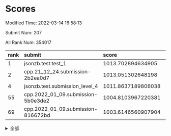# Scores

Modified Time: 2022-03-14 16:58:13

Submit Num: 207

All Rank Num: 354017

| rank |               submit               |       score        |       sigma        | pk_num |
| :--- | :--------------------------------- | :----------------- | :----------------- | :----- |
| 1    | jsonzb.test.test_1                 | 1013.702894634905  | 0.82122413922791   | 6839   |
| 2    | cpp.21_12_24.submission-2b2ea0d7   | 1013.051302648198  | 0.8313376582527691 | 6846   |
| 4    | jsonzb.test.submission_level_4     | 1011.8637189806038 | 0.7825039252833466 | 6842   |
| 55   | cpp.2022_01_09.submission-5b0e3de2 | 1004.8103967220381 | 0.72216258309065   | 6842   |
| 69   | cpp.2022_01_09.submission-816672bd | 1003.6146560907904 | 0.7233170115286996 | 6843   |


<details>
<summary>全部</summary>

| rank |                 submit                 |       score        |       sigma        | pk_num |
| :--- | :------------------------------------- | :----------------- | :----------------- | :----- |
| 1    | jsonzb.test.test_1                     | 1013.702894634905  | 0.82122413922791   | 6839   |
| 2    | cpp.21_12_24.submission-2b2ea0d7       | 1013.051302648198  | 0.8313376582527691 | 6846   |
| 3    | gobigger.level_3.submission_level_3_47 | 1011.933621069671  | 0.7877148236733695 | 6844   |
| 4    | jsonzb.test.submission_level_4         | 1011.8637189806038 | 0.7825039252833466 | 6842   |
| 5    | gobigger.level_3.submission_level_3_5  | 1011.5310765244108 | 0.7664497830684738 | 6842   |
| 6    | gobigger.level_3.submission_level_3_18 | 1011.1922490471954 | 0.7553836870405217 | 6839   |
| 7    | gobigger.level_3.submission_level_3_29 | 1011.06373750183   | 0.7562371720881793 | 6846   |
| 8    | gobigger.level_3.submission_level_3_30 | 1011.0320009037674 | 0.766843627182792  | 6837   |
| 9    | gobigger.level_3.submission_level_3_33 | 1010.9961610047775 | 0.7696170388293758 | 6844   |
| 10   | gobigger.level_3.submission_level_3_2  | 1010.9657360061481 | 0.7757015423454997 | 6843   |
| 11   | gobigger.level_3.submission_level_3_19 | 1010.9319422342312 | 0.794025608648195  | 6838   |
| 12   | gobigger.level_3.submission_level_3_20 | 1010.9007621274703 | 0.7501645114502639 | 6839   |
| 13   | gobigger.level_3.submission_level_3_49 | 1010.8567824038919 | 0.7868623197559694 | 6839   |
| 14   | gobigger.level_3.submission_level_3_42 | 1010.7965224158602 | 0.751730488903478  | 6845   |
| 15   | gobigger.level_3.submission_level_3_12 | 1010.6891048753905 | 0.782635818308282  | 6840   |
| 16   | gobigger.level_3.submission_level_3_40 | 1010.6823160655911 | 0.772313282354581  | 6842   |
| 17   | gobigger.level_3.submission_level_3_34 | 1010.5384761366216 | 0.7706853276431558 | 6840   |
| 18   | gobigger.level_3.submission_level_3_3  | 1010.4925836071869 | 0.7488722711454742 | 6843   |
| 19   | gobigger.level_3.submission_level_3_36 | 1010.4647436275571 | 0.7530648480256351 | 6837   |
| 20   | gobigger.level_3.submission_level_3_41 | 1010.4315181011583 | 0.772433734520439  | 6835   |
| 21   | gobigger.level_3.submission_level_3_43 | 1010.42441410409   | 0.7825088472526434 | 6836   |
| 22   | gobigger.level_3.submission_level_3_6  | 1010.3606559706739 | 0.7980251383837595 | 6842   |
| 23   | gobigger.level_3.submission_level_3_9  | 1010.3256392641503 | 0.7746502910602823 | 6840   |
| 24   | gobigger.level_3.submission_level_3_27 | 1010.2946705934447 | 0.7810565049920001 | 6842   |
| 25   | gobigger.level_3.submission_level_3_11 | 1010.2892147068605 | 0.7452866663280804 | 6834   |
| 26   | gobigger.level_3.submission_level_3_22 | 1010.2421936219112 | 0.7717335071328285 | 6841   |
| 27   | gobigger.level_3.submission_level_3_48 | 1010.2105896060559 | 0.7613141249723087 | 6841   |
| 28   | gobigger.level_3.submission_level_3_8  | 1010.1253621439289 | 0.7776947020174448 | 6840   |
| 29   | gobigger.level_3.submission_level_3_1  | 1010.0881381180808 | 0.7347728036679884 | 6842   |
| 30   | gobigger.level_3.submission_level_3_38 | 1010.0743751922113 | 0.7636888965660384 | 6837   |
| 31   | gobigger.level_3.submission_level_3_10 | 1010.0263420799929 | 0.7664825319609864 | 6841   |
| 32   | gobigger.level_3.submission_level_3_31 | 1010.0222582518346 | 0.7679709804679257 | 6839   |
| 33   | gobigger.level_3.submission_level_3_26 | 1009.9746302820215 | 0.7708927739075117 | 6845   |
| 34   | gobigger.level_3.submission_level_3_32 | 1009.8890284398566 | 0.7432962034928391 | 6839   |
| 35   | gobigger.level_3.submission_level_3_35 | 1009.8827084939077 | 0.7527206002767644 | 6841   |
| 36   | gobigger.level_3.submission_level_3_14 | 1009.8426227854463 | 0.7939385514440699 | 6843   |
| 37   | gobigger.level_3.submission_level_3_24 | 1009.826252365244  | 0.7474193622290175 | 6844   |
| 38   | gobigger.level_3.submission_level_3_15 | 1009.7921022969134 | 0.7632451052458051 | 6840   |
| 39   | gobigger.level_3.submission_level_3_45 | 1009.7572189575344 | 0.7780481284609111 | 6845   |
| 40   | gobigger.level_3.submission_level_3_23 | 1009.7488052855261 | 0.7417786767867525 | 6836   |
| 41   | gobigger.level_3.submission_level_3_37 | 1009.7049802816331 | 0.7595103475566569 | 6838   |
| 42   | gobigger.level_3.submission_level_3_13 | 1009.6729944601407 | 0.7636039317866645 | 6839   |
| 43   | gobigger.level_3.submission_level_3_17 | 1009.6667026322608 | 0.7738041257979003 | 6839   |
| 44   | gobigger.level_3.submission_level_3_7  | 1009.590197147968  | 0.754543514316986  | 6843   |
| 45   | gobigger.level_3.submission_level_3_4  | 1009.42202864365   | 0.7534005675543912 | 6842   |
| 46   | gobigger.level_3.submission_level_3_46 | 1009.3798988080803 | 0.7930450401152388 | 6834   |
| 47   | gobigger.level_3.submission_level_3_44 | 1009.3176256877995 | 0.7308728816833214 | 6843   |
| 48   | gobigger.level_3.submission_level_3_21 | 1009.107619701424  | 0.7444460389391472 | 6843   |
| 49   | gobigger.level_3.submission_level_3_28 | 1009.0566460776336 | 0.7487068398498519 | 6845   |
| 50   | gobigger.level_3.submission_level_3_25 | 1009.0274777586633 | 0.7316321019259784 | 6836   |
| 51   | gobigger.level_3.submission_level_3_16 | 1008.8789306030435 | 0.7847729871090952 | 6843   |
| 52   | gobigger.level_3.submission_level_3_0  | 1008.5593144932869 | 0.7675402773195261 | 6844   |
| 53   | gobigger.level_3.submission_level_3_39 | 1008.1468371633979 | 0.7527668080974705 | 6840   |
| 54   | gobigger.level_1.submission_level_1_44 | 1004.9085899458862 | 0.72872371980652   | 6844   |
| 55   | cpp.2022_01_09.submission-5b0e3de2     | 1004.8103967220381 | 0.72216258309065   | 6842   |
| 56   | gobigger.level_1.submission_level_1_41 | 1004.6602316092849 | 0.7203224586343803 | 6835   |
| 57   | gobigger.level_1.submission_level_1_49 | 1004.5453530153875 | 0.7175490688449712 | 6841   |
| 58   | gobigger.level_1.submission_level_1_11 | 1004.509637408327  | 0.7192750611356407 | 6842   |
| 59   | gobigger.level_1.submission_level_1_9  | 1004.3852334490317 | 0.7226435418376452 | 6840   |
| 60   | gobigger.level_1.submission_level_1_42 | 1004.2852526609616 | 0.7222436503037903 | 6849   |
| 61   | gobigger.level_1.submission_level_1_35 | 1004.2601051255509 | 0.7237302980489989 | 6843   |
| 62   | gobigger.level_1.submission_level_1_48 | 1004.0242637171235 | 0.7181195944800651 | 6840   |
| 63   | gobigger.level_1.submission_level_1_0  | 1003.9109272695639 | 0.7121100036151528 | 6840   |
| 64   | gobigger.level_1.submission_level_1_25 | 1003.9052551398532 | 0.7201895316657324 | 6842   |
| 65   | gobigger.level_1.submission_level_1_27 | 1003.859292161424  | 0.7126056829612136 | 6844   |
| 66   | gobigger.level_1.submission_level_1_2  | 1003.7049172456747 | 0.7134907277530548 | 6835   |
| 67   | gobigger.level_1.submission_level_1_18 | 1003.6748554947674 | 0.7175643245548214 | 6840   |
| 68   | gobigger.level_1.submission_level_1_14 | 1003.619688034529  | 0.6951871445977644 | 6843   |
| 69   | cpp.2022_01_09.submission-816672bd     | 1003.6146560907904 | 0.7233170115286996 | 6843   |
| 70   | gobigger.level_1.submission_level_1_33 | 1003.5944727749664 | 0.7125212135734035 | 6838   |
| 71   | gobigger.level_1.submission_level_1_6  | 1003.565835022034  | 0.7186024892860324 | 6839   |
| 72   | gobigger.level_1.submission_level_1_31 | 1003.544557648999  | 0.727167031337507  | 6838   |
| 73   | gobigger.level_1.submission_level_1_23 | 1003.5434456056626 | 0.713098594606895  | 6839   |
| 74   | gobigger.level_1.submission_level_1_7  | 1003.5042935582042 | 0.720925392384383  | 6839   |
| 75   | gobigger.level_1.submission_level_1_30 | 1003.4945375003068 | 0.7177635070689098 | 6840   |
| 76   | gobigger.level_1.submission_level_1_34 | 1003.4734547440485 | 0.7183893776824997 | 6841   |
| 77   | gobigger.level_1.submission_level_1_3  | 1003.4714718837118 | 0.7100171228134255 | 6843   |
| 78   | gobigger.level_1.submission_level_1_29 | 1003.4000634915869 | 0.7163297814204532 | 6845   |
| 79   | gobigger.level_1.submission_level_1_46 | 1003.3960415999609 | 0.7169591322894441 | 6837   |
| 80   | gobigger.level_1.submission_level_1_4  | 1003.319220602771  | 0.7104922609377574 | 6838   |
| 81   | gobigger.level_1.submission_level_1_5  | 1003.2848266969728 | 0.7123984834966629 | 6836   |
| 82   | gobigger.level_1.submission_level_1_26 | 1003.2837480652445 | 0.7044028010633266 | 6841   |
| 83   | gobigger.level_1.submission_level_1_13 | 1003.2640134854524 | 0.7178873998648121 | 6839   |
| 84   | gobigger.level_1.submission_level_1_12 | 1003.2526694638008 | 0.7218320160788986 | 6839   |
| 85   | gobigger.level_1.submission_level_1_1  | 1003.2456778512939 | 0.724039640878473  | 6840   |
| 86   | gobigger.level_1.submission_level_1_32 | 1003.1921643200892 | 0.7104941962828901 | 6840   |
| 87   | gobigger.level_1.submission_level_1_47 | 1003.1568085376894 | 0.7169626503853881 | 6844   |
| 88   | gobigger.level_1.submission_level_1_39 | 1003.1457015973498 | 0.7221907561216198 | 6840   |
| 89   | gobigger.level_1.submission_level_1_21 | 1003.1087818149351 | 0.7234346552016729 | 6840   |
| 90   | gobigger.level_1.submission_level_1_19 | 1003.1068808409951 | 0.723614814856623  | 6844   |
| 91   | gobigger.level_1.submission_level_1_10 | 1003.0128009721889 | 0.7076607857801746 | 6840   |
| 92   | gobigger.level_1.submission_level_1_20 | 1002.7471858213261 | 0.7098477047895195 | 6841   |
| 93   | gobigger.level_1.submission_level_1_17 | 1002.7144394286943 | 0.7083066731300186 | 6841   |
| 94   | gobigger.level_1.submission_level_1_22 | 1002.5854456892694 | 0.7243674134154808 | 6838   |
| 95   | gobigger.level_1.submission_level_1_36 | 1002.5524185276781 | 0.7227317954708992 | 6839   |
| 96   | gobigger.level_1.submission_level_1_37 | 1002.5039231768022 | 0.7283970498197768 | 6841   |
| 97   | gobigger.level_1.submission_level_1_16 | 1002.4846274595209 | 0.7165466671199664 | 6839   |
| 98   | gobigger.level_1.submission_level_1_40 | 1002.4719625817698 | 0.719134755334964  | 6843   |
| 99   | gobigger.level_1.submission_level_1_28 | 1002.4665356518582 | 0.7157107839753881 | 6844   |
| 100  | gobigger.level_1.submission_level_1_38 | 1002.4016238115872 | 0.7060031302182139 | 6841   |
| 101  | gobigger.level_1.submission_level_1_43 | 1002.3777290471255 | 0.7102873513392295 | 6839   |
| 102  | gobigger.level_1.submission_level_1_45 | 1002.2886620961173 | 0.7111548177822496 | 6841   |
| 103  | gobigger.level_1.submission_level_1_8  | 1002.2159520183043 | 0.7142292559217428 | 6839   |
| 104  | gobigger.level_1.submission_level_1_15 | 1002.0117955684901 | 0.7055642258035505 | 6841   |
| 105  | gobigger.level_1.submission_level_1_24 | 1001.4044834885236 | 0.7090983506694243 | 6843   |
| 106  | gobigger.random.submission_random_19   | 997.3746829440748  | 0.7011492214765619 | 6843   |
| 107  | gobigger.random.submission_random_8    | 997.1886720318993  | 0.7024534429832213 | 6840   |
| 108  | gobigger.random.submission_random_40   | 997.0258024923952  | 0.7176082180262648 | 6838   |
| 109  | gobigger.random.submission_random_21   | 997.0204759830776  | 0.7093969831443645 | 6844   |
| 110  | gobigger.random.submission_random_24   | 996.8841233321773  | 0.716557692682507  | 6848   |
| 111  | gobigger.random.submission_random_9    | 996.8433154116689  | 0.7036349864828634 | 6842   |
| 112  | gobigger.random.submission_random_43   | 996.8279347008782  | 0.7141292203277871 | 6844   |
| 113  | gobigger.random.submission_random_13   | 996.810114914337   | 0.7085794249386376 | 6843   |
| 114  | gobigger.random.submission_random_39   | 996.7707788195999  | 0.699633453554833  | 6839   |
| 115  | gobigger.random.submission_random_16   | 996.666195455719   | 0.7074949122906116 | 6846   |
| 116  | gobigger.random.submission_random_29   | 996.6048022219242  | 0.7243271518388078 | 6840   |
| 117  | gobigger.random.submission_random_14   | 996.4726902168526  | 0.7073087674924002 | 6843   |
| 118  | gobigger.random.submission_random_41   | 996.4691245212828  | 0.7099803597633025 | 6838   |
| 119  | gobigger.random.submission_random_28   | 996.3647292570363  | 0.7076714002114451 | 6842   |
| 120  | gobigger.random.submission_random_33   | 996.3252169512203  | 0.7134677611223846 | 6839   |
| 121  | gobigger.random.submission_random_37   | 996.2564049365399  | 0.7022654335098628 | 6844   |
| 122  | gobigger.random.submission_random_48   | 996.2368379990744  | 0.7207997502997436 | 6839   |
| 123  | gobigger.random.submission_random_20   | 996.218829571525   | 0.7132604781847871 | 6844   |
| 124  | gobigger.random.submission_random_26   | 996.205627070947   | 0.7063359715030683 | 6839   |
| 125  | gobigger.random.submission_random_11   | 996.1236370907848  | 0.7138139454574352 | 6841   |
| 126  | gobigger.random.submission_random_38   | 996.111005038467   | 0.708408454909852  | 6840   |
| 127  | gobigger.random.submission_random_6    | 996.1008711897374  | 0.7225274702605347 | 6841   |
| 128  | gobigger.random.submission_random_2    | 995.9972803564442  | 0.7097584130253745 | 6840   |
| 129  | gobigger.random.submission_random_36   | 995.9857826524124  | 0.714913995956219  | 6846   |
| 130  | gobigger.random.submission_random_44   | 995.9785338574392  | 0.7050594095138409 | 6843   |
| 131  | gobigger.random.submission_random_35   | 995.9580627156957  | 0.7096432056814721 | 6841   |
| 132  | gobigger.random.submission_random_47   | 995.954152810772   | 0.7018467273703807 | 6839   |
| 133  | gobigger.random.submission_random_22   | 995.9244484040194  | 0.719639506734068  | 6846   |
| 134  | gobigger.random.submission_random_42   | 995.8697320162216  | 0.7211292914950082 | 6842   |
| 135  | gobigger.random.submission_random_25   | 995.8294144549669  | 0.7006730608824799 | 6840   |
| 136  | gobigger.random.submission_random_12   | 995.7963537234521  | 0.7033089957242886 | 6843   |
| 137  | gobigger.random.submission_random_17   | 995.6324740265313  | 0.717110705239659  | 6837   |
| 138  | gobigger.random.submission_random_32   | 995.6209679719846  | 0.7090828740597638 | 6838   |
| 139  | gobigger.random.submission_random_1    | 995.5926311562687  | 0.7101489808663605 | 6841   |
| 140  | gobigger.random.submission_random_0    | 995.5433958226565  | 0.7196279740538808 | 6843   |
| 141  | gobigger.random.submission_random_7    | 995.5360555616564  | 0.7136591471895063 | 6839   |
| 142  | gobigger.random.submission_random_23   | 995.4599258724905  | 0.7151918168667651 | 6844   |
| 143  | gobigger.random.submission_random_34   | 995.4307198766315  | 0.7192127849304784 | 6835   |
| 144  | gobigger.random.submission_random_4    | 995.2579103050523  | 0.7132476742081099 | 6837   |
| 145  | gobigger.random.submission_random_31   | 995.2326358581996  | 0.7098907311394859 | 6845   |
| 146  | gobigger.random.submission_random_46   | 995.2304438839282  | 0.7019620106338365 | 6839   |
| 147  | gobigger.random.submission_random_30   | 995.1903355861779  | 0.6971581094311228 | 6838   |
| 148  | gobigger.random.submission_random_27   | 995.1580924819145  | 0.7153750364890237 | 6841   |
| 149  | gobigger.random.submission_random_5    | 995.1218369501523  | 0.7166066558948697 | 6844   |
| 150  | gobigger.random.submission_random_15   | 995.0685169705996  | 0.7044662344842194 | 6841   |
| 151  | gobigger.random.submission_random_45   | 994.9722433542904  | 0.7210399230484724 | 6839   |
| 152  | gobigger.random.submission_random_3    | 994.8790504507241  | 0.7103642597923467 | 6846   |
| 153  | gobigger.random.submission_random_49   | 994.8527117079691  | 0.7250083127380494 | 6840   |
| 154  | gobigger.random.submission_random_18   | 994.8212065429569  | 0.7079816762389646 | 6839   |
| 155  | gobigger.random.submission_random_10   | 994.6268800579156  | 0.7136989232648743 | 6844   |
| 156  | gobigger.level_2.submission_level_2_45 | 993.8263117725315  | 0.7404853791568233 | 6839   |
| 157  | gobigger.level_2.submission_level_2_46 | 993.5748492989891  | 0.725241095675663  | 6843   |
| 158  | gobigger.level_2.submission_level_2_20 | 993.5528131258895  | 0.7346019577208374 | 6843   |
| 159  | gobigger.level_2.submission_level_2_26 | 993.3402341871077  | 0.744357763074038  | 6842   |
| 160  | gobigger.level_2.submission_level_2_35 | 993.1828477126384  | 0.7366768388169243 | 6842   |
| 161  | gobigger.level_2.submission_level_2_11 | 993.1517743017275  | 0.7395719588792681 | 6839   |
| 162  | gobigger.level_2.submission_level_2_6  | 993.1202813285452  | 0.7360345503279404 | 6845   |
| 163  | gobigger.level_2.submission_level_2_2  | 992.9750239438068  | 0.7366255981652851 | 6841   |
| 164  | gobigger.level_2.submission_level_2_0  | 992.9359928046587  | 0.7361920203700085 | 6843   |
| 165  | gobigger.level_2.submission_level_2_47 | 992.8932009171401  | 0.7409169135364664 | 6840   |
| 166  | gobigger.level_2.submission_level_2_3  | 992.759109528313   | 0.7305647071522068 | 6843   |
| 167  | gobigger.level_2.submission_level_2_22 | 992.7550433467898  | 0.7366142614632498 | 6838   |
| 168  | gobigger.level_2.submission_level_2_42 | 992.7472043257562  | 0.7569490168573381 | 6841   |
| 169  | gobigger.level_2.submission_level_2_27 | 992.7102753538851  | 0.7407739147024514 | 6840   |
| 170  | gobigger.level_2.submission_level_2_30 | 992.5848692646117  | 0.7381656740607867 | 6840   |
| 171  | gobigger.level_2.submission_level_2_16 | 992.5424459624563  | 0.7347572597428481 | 6842   |
| 172  | gobigger.level_2.submission_level_2_21 | 992.5075286950057  | 0.7474036928735838 | 6836   |
| 173  | gobigger.level_2.submission_level_2_19 | 992.5001978870107  | 0.7467680872802666 | 6842   |
| 174  | gobigger.level_2.submission_level_2_13 | 992.4474522294037  | 0.744073486659613  | 6843   |
| 175  | gobigger.level_2.submission_level_2_14 | 992.4163662116845  | 0.7255806814466856 | 6840   |
| 176  | gobigger.level_2.submission_level_2_49 | 992.39280472431    | 0.7607717540524037 | 6840   |
| 177  | gobigger.level_2.submission_level_2_17 | 992.2691966121713  | 0.7502079691597997 | 6835   |
| 178  | gobigger.level_2.submission_level_2_39 | 992.22935042675    | 0.7408500191301592 | 6843   |
| 179  | gobigger.level_2.submission_level_2_24 | 992.2183900735713  | 0.7545833684798626 | 6836   |
| 180  | gobigger.level_2.submission_level_2_1  | 992.2022787258959  | 0.7480893494338942 | 6845   |
| 181  | gobigger.level_2.submission_level_2_44 | 992.1225815300226  | 0.7347437250485062 | 6839   |
| 182  | gobigger.level_2.submission_level_2_5  | 992.1022778060401  | 0.7335901070824428 | 6844   |
| 183  | gobigger.level_2.submission_level_2_43 | 992.0992009948706  | 0.7487633671072372 | 6842   |
| 184  | gobigger.level_2.submission_level_2_15 | 991.9948282031309  | 0.732389371075002  | 6843   |
| 185  | gobigger.level_2.submission_level_2_41 | 991.9562251998414  | 0.7520329176280994 | 6839   |
| 186  | gobigger.level_2.submission_level_2_31 | 991.8905860661092  | 0.7309768223391953 | 6839   |
| 187  | gobigger.level_2.submission_level_2_28 | 991.7130965580003  | 0.7416809284701356 | 6843   |
| 188  | gobigger.level_2.submission_level_2_7  | 991.6104124916453  | 0.7487765462560698 | 6845   |
| 189  | gobigger.level_2.submission_level_2_33 | 991.5705335799659  | 0.743397505577572  | 6840   |
| 190  | gobigger.level_2.submission_level_2_37 | 991.5520958231883  | 0.7573094664864038 | 6845   |
| 191  | gobigger.level_2.submission_level_2_23 | 991.4819708631748  | 0.7422210491864057 | 6843   |
| 192  | gobigger.level_2.submission_level_2_10 | 991.4567687625082  | 0.761215473076097  | 6840   |
| 193  | gobigger.level_2.submission_level_2_4  | 991.4511521359768  | 0.7610429229629323 | 6842   |
| 194  | gobigger.level_2.submission_level_2_25 | 991.4444584647646  | 0.7701767633266795 | 6834   |
| 195  | gobigger.level_2.submission_level_2_18 | 991.4136133388437  | 0.7394938550582297 | 6840   |
| 196  | gobigger.level_2.submission_level_2_34 | 991.3505744580754  | 0.748480174258493  | 6840   |
| 197  | gobigger.level_2.submission_level_2_36 | 991.2944863947446  | 0.7798247094812565 | 6842   |
| 198  | gobigger.level_2.submission_level_2_48 | 990.9943186747101  | 0.7439469073906018 | 6839   |
| 199  | gobigger.level_2.submission_level_2_12 | 990.9186488237267  | 0.7766931864593064 | 6844   |
| 200  | gobigger.level_2.submission_level_2_29 | 990.8482625525653  | 0.7485123176772935 | 6844   |
| 201  | gobigger.level_2.submission_level_2_40 | 990.7382274056547  | 0.7574043874048532 | 6840   |
| 202  | gobigger.level_2.submission_level_2_32 | 990.5087989224127  | 0.7550757698978291 | 6841   |
| 203  | gobigger.level_2.submission_level_2_8  | 990.2563284246535  | 0.7613934153387989 | 6838   |
| 204  | gobigger.level_2.submission_level_2_38 | 989.9015516926816  | 0.777492742562108  | 6842   |
| 205  | gobigger.level_2.submission_level_2_9  | 989.8538449962031  | 0.7610598411933844 | 6838   |
| 206  | gobigger.none.submission_none_1        | 975.0846864948002  | 1.5728738975206629 | 6843   |
| 207  | gobigger.none.submission_none_0        | 974.7513232048453  | 1.6687311367564757 | 6844   |

</details>
